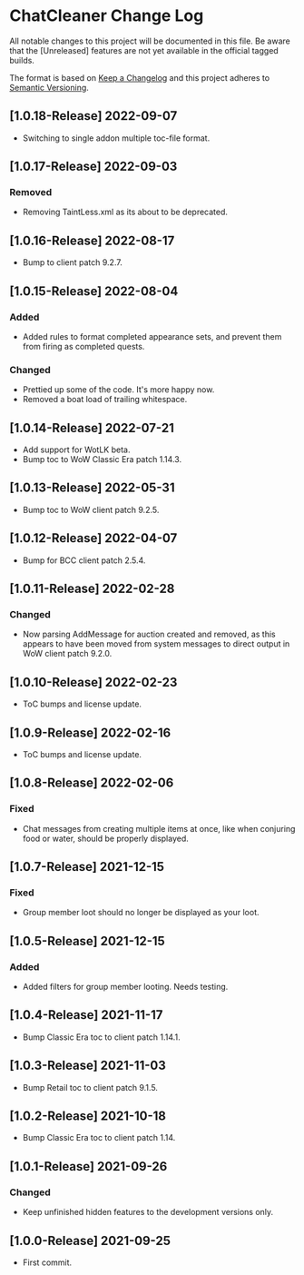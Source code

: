 # ChatCleaner Change Log
All notable changes to this project will be documented in this file. Be aware that the [Unreleased] features are not yet available in the official tagged builds.

The format is based on [Keep a Changelog](http://keepachangelog.com/)
and this project adheres to [Semantic Versioning](http://semver.org/).

## [1.0.18-Release] 2022-09-07
- Switching to single addon multiple toc-file format.

## [1.0.17-Release] 2022-09-03
### Removed
- Removing TaintLess.xml as its about to be deprecated.

## [1.0.16-Release] 2022-08-17
- Bump to client patch 9.2.7.

## [1.0.15-Release] 2022-08-04
### Added
- Added rules to format completed appearance sets, and prevent them from firing as completed quests.

### Changed
- Prettied up some of the code. It's more happy now.
- Removed a boat load of trailing whitespace.

## [1.0.14-Release] 2022-07-21
- Add support for WotLK beta.
- Bump toc to WoW Classic Era patch 1.14.3.

## [1.0.13-Release] 2022-05-31
- Bump toc to WoW client patch 9.2.5.

## [1.0.12-Release] 2022-04-07
- Bump for BCC client patch 2.5.4.

## [1.0.11-Release] 2022-02-28
### Changed
- Now parsing AddMessage for auction created and removed, as this appears to have been moved from system messages to direct output in WoW client patch 9.2.0.

## [1.0.10-Release] 2022-02-23
- ToC bumps and license update.

## [1.0.9-Release] 2022-02-16
- ToC bumps and license update.

## [1.0.8-Release] 2022-02-06
### Fixed
- Chat messages from creating multiple items at once, like when conjuring food or water, should be properly displayed.

## [1.0.7-Release] 2021-12-15
### Fixed
- Group member loot should no longer be displayed as your loot.

## [1.0.5-Release] 2021-12-15
### Added
- Added filters for group member looting. Needs testing.

## [1.0.4-Release] 2021-11-17
- Bump Classic Era toc to client patch 1.14.1.

## [1.0.3-Release] 2021-11-03
- Bump Retail toc to client patch 9.1.5.

## [1.0.2-Release] 2021-10-18
- Bump Classic Era toc to client patch 1.14.

## [1.0.1-Release] 2021-09-26
### Changed
- Keep unfinished hidden features to the development versions only.

## [1.0.0-Release] 2021-09-25
- First commit.
